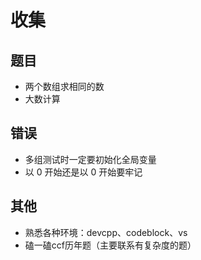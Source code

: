 # 收集

## 题目

* 两个数组求相同的数
* 大数计算

## 错误

* 多组测试时一定要初始化全局变量
* 以 0 开始还是以 0 开始要牢记

## 其他

* 熟悉各种环境：devcpp、codeblock、vs
* 磕一磕ccf历年题（主要联系有复杂度的题）